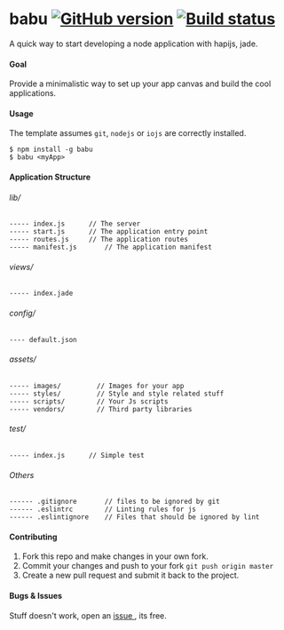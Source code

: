 # babu [![GitHub version](https://badge.fury.io/gh/rutaihwa%2Fbabu.svg)](http://badge.fury.io/gh/rutaihwa%2Fbabu) [![Build status](https://travis-ci.org/rutaihwa/babu.svg?branch=master)](https://travis-ci.org/rutaihwa/babu)

A quick way to start developing a node application with hapijs, jade.

#### Goal
Provide a minimalistic way to set up your app canvas and build the cool applications.

#### Usage
The template assumes `git`, `nodejs` or `iojs` are correctly installed.

```shell
$ npm install -g babu
$ babu <myApp>
```

#### Application Structure

###### lib/

    ----- index.js		// The server
    ----- start.js		// The application entry point
    ----- routes.js		// The application routes
    ----- manifest.js		// The application manifest

###### views/

    ----- index.jade
    

###### config/

    ---- default.json


###### assets/

    ----- images/	      // Images for your app
    ----- styles/	      // Style and style related stuff
    ----- scripts/	      // Your Js scripts
    ----- vendors/	      // Third party libraries

###### test/

    ----- index.js		// Simple test

###### Others
    
    ------ .gitignore		// files to be ignored by git
    ------ .eslintrc		// Linting rules for js
    ------ .eslintignore	// Files that should be ignored by lint
 
#### Contributing

1. Fork this repo and make changes in your own fork.
2. Commit your changes and push to your fork `git push origin master`
3. Create a new pull request and submit it back to the project.

#### Bugs & Issues

Stuff doesn't work, open an [issue ](https://github.com/rutaihwa/babu/issues), its free.